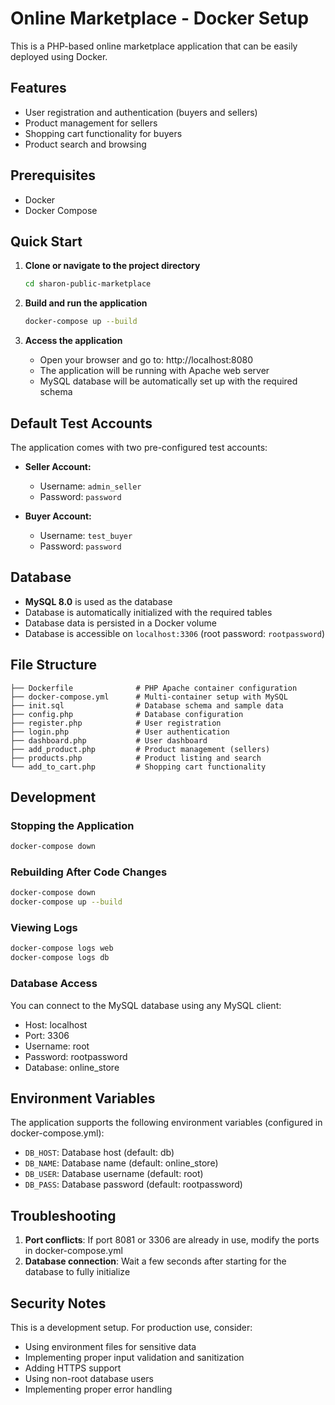 # Online Marketplace - Docker Setup

This is a PHP-based online marketplace application that can be easily deployed using Docker.

## Features

- User registration and authentication (buyers and sellers)
- Product management for sellers
- Shopping cart functionality for buyers
- Product search and browsing

## Prerequisites

- Docker
- Docker Compose

## Quick Start

1. **Clone or navigate to the project directory**
   ```bash
   cd sharon-public-marketplace
   ```

2. **Build and run the application**
   ```bash
   docker-compose up --build
   ```

3. **Access the application**
   - Open your browser and go to: http://localhost:8080
   - The application will be running with Apache web server
   - MySQL database will be automatically set up with the required schema

## Default Test Accounts

The application comes with two pre-configured test accounts:

- **Seller Account:**
  - Username: `admin_seller`
  - Password: `password`

- **Buyer Account:**
  - Username: `test_buyer`
  - Password: `password`

## Database

- **MySQL 8.0** is used as the database
- Database is automatically initialized with the required tables
- Database data is persisted in a Docker volume
- Database is accessible on `localhost:3306` (root password: `rootpassword`)

## File Structure

```
├── Dockerfile              # PHP Apache container configuration
├── docker-compose.yml      # Multi-container setup with MySQL
├── init.sql                # Database schema and sample data
├── config.php              # Database configuration
├── register.php            # User registration
├── login.php               # User authentication
├── dashboard.php           # User dashboard
├── add_product.php         # Product management (sellers)
├── products.php            # Product listing and search
└── add_to_cart.php         # Shopping cart functionality
```

## Development

### Stopping the Application
```bash
docker-compose down
```

### Rebuilding After Code Changes
```bash
docker-compose down
docker-compose up --build
```

### Viewing Logs
```bash
docker-compose logs web
docker-compose logs db
```

### Database Access
You can connect to the MySQL database using any MySQL client:
- Host: localhost
- Port: 3306
- Username: root
- Password: rootpassword
- Database: online_store

## Environment Variables

The application supports the following environment variables (configured in docker-compose.yml):

- `DB_HOST`: Database host (default: db)
- `DB_NAME`: Database name (default: online_store)
- `DB_USER`: Database username (default: root)
- `DB_PASS`: Database password (default: rootpassword)

## Troubleshooting

1. **Port conflicts**: If port 8081 or 3306 are already in use, modify the ports in docker-compose.yml
2. **Database connection**: Wait a few seconds after starting for the database to fully initialize

## Security Notes

This is a development setup. For production use, consider:
- Using environment files for sensitive data
- Implementing proper input validation and sanitization
- Adding HTTPS support
- Using non-root database users
- Implementing proper error handling